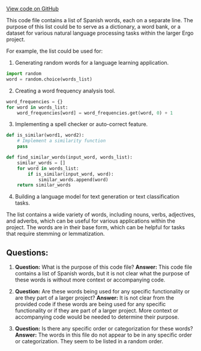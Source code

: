 [View code on GitHub](https://github.com/ergoplatform/ergo/target/streams/_global/assemblyOption/_global/streams/assembly/0abaa641c7aea8792e96181269c79ae011a15a7a_dir/wordlist/spanish.txt)

This code file contains a list of Spanish words, each on a separate line. The purpose of this list could be to serve as a dictionary, a word bank, or a dataset for various natural language processing tasks within the larger Ergo project. 

For example, the list could be used for:

1. Generating random words for a language learning application.
```python
import random
word = random.choice(words_list)
```

2. Creating a word frequency analysis tool.
```python
word_frequencies = {}
for word in words_list:
    word_frequencies[word] = word_frequencies.get(word, 0) + 1
```

3. Implementing a spell checker or auto-correct feature.
```python
def is_similar(word1, word2):
    # Implement a similarity function
    pass

def find_similar_words(input_word, words_list):
    similar_words = []
    for word in words_list:
        if is_similar(input_word, word):
            similar_words.append(word)
    return similar_words
```

4. Building a language model for text generation or text classification tasks.

The list contains a wide variety of words, including nouns, verbs, adjectives, and adverbs, which can be useful for various applications within the project. The words are in their base form, which can be helpful for tasks that require stemming or lemmatization.
## Questions: 
 1. **Question:** What is the purpose of this code file?
   **Answer:** This code file contains a list of Spanish words, but it is not clear what the purpose of these words is without more context or accompanying code.

2. **Question:** Are these words being used for any specific functionality or are they part of a larger project?
   **Answer:** It is not clear from the provided code if these words are being used for any specific functionality or if they are part of a larger project. More context or accompanying code would be needed to determine their purpose.

3. **Question:** Is there any specific order or categorization for these words?
   **Answer:** The words in this file do not appear to be in any specific order or categorization. They seem to be listed in a random order.